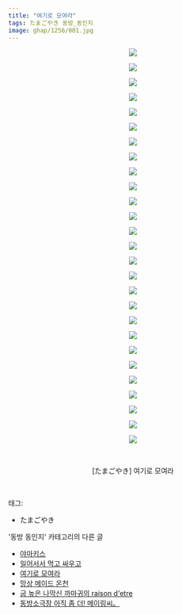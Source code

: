 ```yaml
---
title: "여기로 모여라"
tags: たまごやき 동방_동인지
image: ghap/1256/001.jpg
---
```

<div class="article">
<p style="text-align: center; clear: none; float: none;"><img src="{{ site.nasurl }}/ghap/1256/001.jpg"/></p>
<p style="text-align: center; clear: none; float: none;"><img src="{{ site.nasurl }}/ghap/1256/002.jpg"/></p>
<p style="text-align: center; clear: none; float: none;"><img src="{{ site.nasurl }}/ghap/1256/003.jpg"/></p>
<p style="text-align: center; clear: none; float: none;"><img src="{{ site.nasurl }}/ghap/1256/004.jpg"/></p>
<p style="text-align: center; clear: none; float: none;"><img src="{{ site.nasurl }}/ghap/1256/005.jpg"/></p>
<p style="text-align: center; clear: none; float: none;"><img src="{{ site.nasurl }}/ghap/1256/006.jpg"/></p>
<p style="text-align: center; clear: none; float: none;"><img src="{{ site.nasurl }}/ghap/1256/007.jpg"/></p>
<p style="text-align: center; clear: none; float: none;"><img src="{{ site.nasurl }}/ghap/1256/008.jpg"/></p>
<p style="text-align: center; clear: none; float: none;"><img src="{{ site.nasurl }}/ghap/1256/009.jpg"/></p>
<p style="text-align: center; clear: none; float: none;"><img src="{{ site.nasurl }}/ghap/1256/010.jpg"/></p>
<p style="text-align: center; clear: none; float: none;"><img src="{{ site.nasurl }}/ghap/1256/011.jpg"/></p>
<p style="text-align: center; clear: none; float: none;"><img src="{{ site.nasurl }}/ghap/1256/012.jpg"/></p>
<p style="text-align: center; clear: none; float: none;"><img src="{{ site.nasurl }}/ghap/1256/013.jpg"/></p>
<p style="text-align: center; clear: none; float: none;"><img src="{{ site.nasurl }}/ghap/1256/014.jpg"/></p>
<p style="text-align: center; clear: none; float: none;"><img src="{{ site.nasurl }}/ghap/1256/015.jpg"/></p>
<p style="text-align: center; clear: none; float: none;"><img src="{{ site.nasurl }}/ghap/1256/016.jpg"/></p>
<p style="text-align: center; clear: none; float: none;"><img src="{{ site.nasurl }}/ghap/1256/017.jpg"/></p>
<p style="text-align: center; clear: none; float: none;"><img src="{{ site.nasurl }}/ghap/1256/018.jpg"/></p>
<p style="text-align: center; clear: none; float: none;"><img src="{{ site.nasurl }}/ghap/1256/019.jpg"/></p>
<p style="text-align: center; clear: none; float: none;"><img src="{{ site.nasurl }}/ghap/1256/020.jpg"/></p>
<p style="text-align: center; clear: none; float: none;"><img src="{{ site.nasurl }}/ghap/1256/021.jpg"/></p>
<p style="text-align: center; clear: none; float: none;"><img src="{{ site.nasurl }}/ghap/1256/022.jpg"/></p>
<p style="text-align: center; clear: none; float: none;"><img src="{{ site.nasurl }}/ghap/1256/023.jpg"/></p>
<p style="text-align: center; clear: none; float: none;"><img src="{{ site.nasurl }}/ghap/1256/024.jpg"/></p>
<p style="text-align: center; clear: none; float: none;"><img src="{{ site.nasurl }}/ghap/1256/025.jpg"/></p>
<p style="text-align: center; clear: none; float: none;"><img src="{{ site.nasurl }}/ghap/1256/026.jpg"/></p>
<p style="text-align: center; clear: none; float: none;"><img src="{{ site.nasurl }}/ghap/1256/027.jpg"/></p>
<p style="text-align: center; clear: none; float: none;"><br/></p>
<p style="text-align: center; clear: none; float: none;">[たまごやき] 여기로 모여라</p>
<p><br/></p>
</div><div class="tagTrail">
<p>태그: </p>
<ul>
<li>たまごやき</li>
</ul>
</div><div class="another">
<p>'동방 동인지' 카테고리의 다른 글</p>
<ul>
<li><a href="/2016-07-31-ghap_1259">야마키스</a></li>
<li><a href="/2016-07-31-ghap_1257">일어서서 먹고 싸우고</a></li>
<li><a href="/2016-07-31-ghap_1256">여기로 모여라</a></li>
<li><a href="/2016-07-31-ghap_1255">망상 메이드 온천</a></li>
<li><a href="/2016-07-31-ghap_1253">굽 높은 나막신 까마귀의 raison d'etre</a></li>
<li><a href="/2016-07-31-ghap_1252">동방소극장 아직 좀 더! 메이링씨。</a></li>
</ul>
</div><div class="cb_module cb_fluid">
<div class="cb_wrt cb_profile">
</div><!-- commentList close -->
</div>
<br/>
<p id="refer"></p>
<br/>
